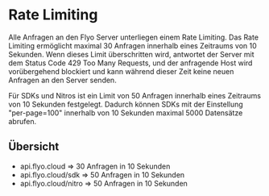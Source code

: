 # Rate Limiting

Alle Anfragen an den Flyo Server unterliegen einem Rate Limiting. Das Rate Limiting ermöglicht maximal 30 Anfragen innerhalb eines Zeitraums von 10 Sekunden. Wenn dieses Limit überschritten wird, antwortet der Server mit dem Status Code 429 Too Many Requests, und der anfragende Host wird vorübergehend blockiert und kann während dieser Zeit keine neuen Anfragen an den Server senden.

Für SDKs und Nitros ist ein Limit von 50 Anfragen innerhalb eines Zeitraums von 10 Sekunden festgelegt. Dadurch können SDKs mit der Einstellung "per-page=100" innerhalb von 10 Sekunden maximal 5000 Datensätze abrufen.

## Übersicht

+ api.flyo.cloud => 30 Anfragen in 10 Sekunden
+ api.flyo.cloud/sdk => 50 Anfragen in 10 Sekunden
+ api.flyo.cloud/nitro => 50 Anfragen in 10 Sekunden